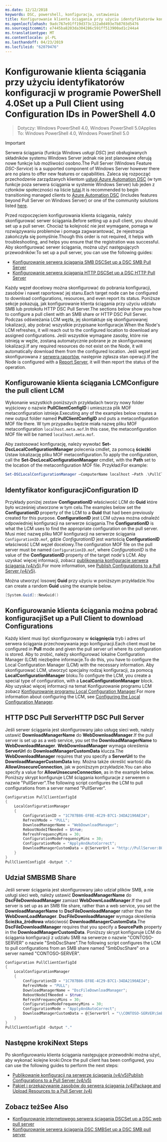```yaml
---
ms.date: 12/12/2018
keywords: DSC, powershell, konfiguracja, ustawienia
title: Konfigurowanie klienta ściągania przy użyciu identyfikatorów konfiguracji w programie PowerShell 4.0
ms.openlocfilehash: 9adc767e91ff19d373c122a0d493e7b8703d5476
ms.sourcegitcommit: e7445ba8203da304286c591ff513900ad1c244a4
ms.translationtype: MT
ms.contentlocale: pl-PL
ms.lasthandoff: 04/23/2019
ms.locfileid: "62079476"
---
```

# <a name="set-up-a-pull-client-using-configuration-ids-in-powershell-40"></a><span data-ttu-id="d2c66-103">Konfigurowanie klienta ściągania przy użyciu identyfikatorów konfiguracji w programie PowerShell 4.0</span><span class="sxs-lookup"><span data-stu-id="d2c66-103">Set up a Pull Client using Configuration IDs in PowerShell 4.0</span></span>

><span data-ttu-id="d2c66-104">Dotyczy: Windows PowerShell 4.0, Windows PowerShell 5.0</span><span class="sxs-lookup"><span data-stu-id="d2c66-104">Applies To: Windows PowerShell 4.0, Windows PowerShell 5.0</span></span>

> [!IMPORTANT]
> <span data-ttu-id="d2c66-105">Serwera ściągania (funkcja Windows *usługi DSC*) jest obsługiwanych składników systemu Windows Server jednak nie jest planowane oferują nowe funkcje lub możliwości osobno.</span><span class="sxs-lookup"><span data-stu-id="d2c66-105">The Pull Server (Windows Feature *DSC-Service*) is a supported component of Windows Server however there are no plans to offer new features or capabilities.</span></span> <span data-ttu-id="d2c66-106">Zaleca się rozpocząć przechodzenie zarządzanych klientom [usługi Azure Automation DSC](/azure/automation/automation-dsc-getting-started) (w tym funkcje poza serwera ściągania w systemie Windows Server) lub jeden z członków społeczności na liście [tutaj](pullserver.md#community-solutions-for-pull-service).</span><span class="sxs-lookup"><span data-stu-id="d2c66-106">It is recommended to begin transitioning managed clients to [Azure Automation DSC](/azure/automation/automation-dsc-getting-started) (includes features beyond Pull Server on Windows Server) or one of the community solutions listed [here](pullserver.md#community-solutions-for-pull-service).</span></span>

<span data-ttu-id="d2c66-107">Przed rozpoczęciem konfigurowania klienta ściągania, należy skonfigurować serwer ściągania.</span><span class="sxs-lookup"><span data-stu-id="d2c66-107">Before setting up a pull client, you should set up a pull server.</span></span> <span data-ttu-id="d2c66-108">Chociaż ta kolejność nie jest wymagane, pomaga w rozwiązywaniu problemów i pomaga zagwarantować, że rejestracja zakończyła się pomyślnie.</span><span class="sxs-lookup"><span data-stu-id="d2c66-108">Though this order is not required, it helps with troubleshooting, and helps you ensure that the registration was successful.</span></span> <span data-ttu-id="d2c66-109">Aby skonfigurować serwer ściągania, można użyć następujących przewodników:</span><span class="sxs-lookup"><span data-stu-id="d2c66-109">To set up a pull server, you can use the following guides:</span></span>

- [<span data-ttu-id="d2c66-110">Konfigurowanie serwera ściągania SMB DSC</span><span class="sxs-lookup"><span data-stu-id="d2c66-110">Set up a DSC SMB Pull Server</span></span>](pullServerSmb.md)
- [<span data-ttu-id="d2c66-111">Konfigurowanie serwera ściągania HTTP DSC</span><span class="sxs-lookup"><span data-stu-id="d2c66-111">Set up a DSC HTTP Pull Server</span></span>](pullServer.md)

<span data-ttu-id="d2c66-112">Każdy węzeł docelowy można skonfigurować do pobrania konfiguracji, zasobów i nawet raportować jej stanu.</span><span class="sxs-lookup"><span data-stu-id="d2c66-112">Each target node can be configured to download configurations, resources, and even report its status.</span></span> <span data-ttu-id="d2c66-113">Poniższe sekcje pokazują, jak konfigurowanie klienta ściągania przy użyciu udziału SMB lub protokołu HTTP DSC Pull Server.</span><span class="sxs-lookup"><span data-stu-id="d2c66-113">The sections below show you how to configure a pull client with an SMB share or HTTP DSC Pull Server.</span></span> <span data-ttu-id="d2c66-114">Podczas odświeżania LCM węzła, jej skontaktuje się skonfigurowanej lokalizacji, aby pobrać wszystkie przypisane konfiguracje.</span><span class="sxs-lookup"><span data-stu-id="d2c66-114">When the Node's LCM refreshes, it will reach out to the configured location to download any assigned configurations.</span></span> <span data-ttu-id="d2c66-115">Jeśli wszystkie wymagane zasoby, które nie istnieją w węźle, zostaną automatycznie pobrane je ze skonfigurowanej lokalizacji.</span><span class="sxs-lookup"><span data-stu-id="d2c66-115">If any required resources do not exist on the Node, it will automatically download them from the configured location.</span></span> <span data-ttu-id="d2c66-116">Jeśli węzeł jest skonfigurowana z [serwera raportów](reportServer.md), następnie zgłasza stan operacji.</span><span class="sxs-lookup"><span data-stu-id="d2c66-116">If the Node is configured with a [Report Server](reportServer.md), it will then report the status of the operation.</span></span>

## <a name="configure-the-pull-client-lcm"></a><span data-ttu-id="d2c66-117">Konfigurowanie klienta ściągania LCM</span><span class="sxs-lookup"><span data-stu-id="d2c66-117">Configure the pull client LCM</span></span>

<span data-ttu-id="d2c66-118">Wykonanie wszystkich poniższych przykładach tworzy nowy folder wyjściowy o nazwie **PullClientConfigID** i umieszcza plik MOF metaconfiguration istnieje.</span><span class="sxs-lookup"><span data-stu-id="d2c66-118">Executing any of the examples below creates a new output folder named **PullClientConfigID** and puts a metaconfiguration MOF file there.</span></span> <span data-ttu-id="d2c66-119">W tym przypadku będzie miała nazwę pliku MOF metaconfiguration `localhost.meta.mof`.</span><span class="sxs-lookup"><span data-stu-id="d2c66-119">In this case, the metaconfiguration MOF file will be named `localhost.meta.mof`.</span></span>

<span data-ttu-id="d2c66-120">Aby zastosować konfigurację, należy wywołać **Set-DscLocalConfigurationManager** polecenia cmdlet, za pomocą **ścieżki** Ustaw lokalizację pliku MOF metaconfiguration.</span><span class="sxs-lookup"><span data-stu-id="d2c66-120">To apply the configuration, call the **Set-DscLocalConfigurationManager** cmdlet, with the **Path** set to the location of the metaconfiguration MOF file.</span></span> <span data-ttu-id="d2c66-121">Przykład:</span><span class="sxs-lookup"><span data-stu-id="d2c66-121">For example:</span></span>

```powershell
Set-DSCLocalConfigurationManager –ComputerName localhost –Path .\PullClientConfigId –Verbose.
```

## <a name="configuration-id"></a><span data-ttu-id="d2c66-122">Identyfikator konfiguracji</span><span class="sxs-lookup"><span data-stu-id="d2c66-122">Configuration ID</span></span>

<span data-ttu-id="d2c66-123">Przykłady poniżej zestaw **ConfigurationID** właściwość LCM do **Guid** które było wcześniej utworzone w tym celu.</span><span class="sxs-lookup"><span data-stu-id="d2c66-123">The examples below set the **ConfigurationID** property of the LCM to a **Guid** that had been previously created for this purpose.</span></span> <span data-ttu-id="d2c66-124">**ConfigurationID** jest LCM używa można odnaleźć odpowiedniej konfiguracji na serwerze ściągania.</span><span class="sxs-lookup"><span data-stu-id="d2c66-124">The **ConfigurationID** is what the LCM uses to find the appropriate configuration on the pull server.</span></span> <span data-ttu-id="d2c66-125">Musi mieć nazwę pliku MOF konfiguracji na serwerze ściągania `ConfigurationID.mof`, gdzie *ConfigurationID* jest wartością **ConfigurationID** właściwość LCM węzeł docelowy.</span><span class="sxs-lookup"><span data-stu-id="d2c66-125">The configuration MOF file on the pull server must be named `ConfigurationID.mof`, where *ConfigurationID* is the value of the **ConfigurationID** property of the target node's LCM.</span></span> <span data-ttu-id="d2c66-126">Aby uzyskać więcej informacji, zobacz [publikowania konfiguracje serwera ściągania (v4/v5)](publishConfigs.md).</span><span class="sxs-lookup"><span data-stu-id="d2c66-126">For more information, see [Publish Configurations to a Pull Server (v4/v5)](publishConfigs.md).</span></span>

<span data-ttu-id="d2c66-127">Można utworzyć losowej **Guid** przy użyciu w poniższym przykładzie.</span><span class="sxs-lookup"><span data-stu-id="d2c66-127">You can create a random **Guid** using the example below.</span></span>

```powershell
[System.Guid]::NewGuid()
```

## <a name="set-up-a-pull-client-to-download-configurations"></a><span data-ttu-id="d2c66-128">Konfigurowanie klienta ściągania można pobrać konfiguracji</span><span class="sxs-lookup"><span data-stu-id="d2c66-128">Set up a Pull Client to download Configurations</span></span>

<span data-ttu-id="d2c66-129">Każdy klient musi być skonfigurowany w **ściągnięcia** tryb i adres url serwera ściągania przechowywania jego konfiguracji.</span><span class="sxs-lookup"><span data-stu-id="d2c66-129">Each client must be configured in **Pull** mode and given the pull server url where its configuration is stored.</span></span> <span data-ttu-id="d2c66-130">Aby to zrobić, należy skonfigurować lokalne Configuration Manager (LCM) niezbędne informacje.</span><span class="sxs-lookup"><span data-stu-id="d2c66-130">To do this, you have to configure the Local Configuration Manager (LCM) with the necessary information.</span></span> <span data-ttu-id="d2c66-131">Aby skonfigurować LCM, utworzyć specjalny rodzaj konfiguracji, za pomocą **LocalConfigurationManager** bloku.</span><span class="sxs-lookup"><span data-stu-id="d2c66-131">To configure the LCM, you create a special type of configuration, with a **LocalConfigurationManager** block.</span></span> <span data-ttu-id="d2c66-132">Aby uzyskać więcej informacji na temat Konfigurowanie programu LCM zobacz [Konfigurowanie programu Local Configuration Manager](../managing-nodes/metaConfig4.md).</span><span class="sxs-lookup"><span data-stu-id="d2c66-132">For more information about configuring the LCM, see [Configuring the Local Configuration Manager](../managing-nodes/metaConfig4.md).</span></span>

## <a name="http-dsc-pull-server"></a><span data-ttu-id="d2c66-133">HTTP DSC Pull Server</span><span class="sxs-lookup"><span data-stu-id="d2c66-133">HTTP DSC Pull Server</span></span>

<span data-ttu-id="d2c66-134">Jeśli serwer ściągania jest skonfigurowany jako usługę sieci web, należy ustawić **DownloadManagerName** do **WebDownloadManager**.</span><span class="sxs-lookup"><span data-stu-id="d2c66-134">If the pull server is set up as a web service, you set the **DownloadManagerName** to **WebDownloadManager**.</span></span> <span data-ttu-id="d2c66-135">**WebDownloadManager** wymaga określenia **ServerUrl** do **DownloadManagerCustomData** klucza.</span><span class="sxs-lookup"><span data-stu-id="d2c66-135">The **WebDownloadManager** requires that you specify a **ServerUrl** to the **DownloadManagerCustomData** key.</span></span> <span data-ttu-id="d2c66-136">Można także określić wartość dla **AllowUnsecureConnection**, jak w poniższym przykładzie.</span><span class="sxs-lookup"><span data-stu-id="d2c66-136">You can also specify a value for **AllowUnsecureConnection**, as in the example below.</span></span> <span data-ttu-id="d2c66-137">Poniższy skrypt konfiguruje LCM ściągania konfiguracje z serwerem o nazwie "PullServer".</span><span class="sxs-lookup"><span data-stu-id="d2c66-137">The following script configures the LCM to pull configurations from a server named "PullServer".</span></span>

```powershell
Configuration PullClientConfigId
{
    LocalConfigurationManager
    {
        ConfigurationID = "1C707B86-EF8E-4C29-B7C1-34DA2190AE24";
        RefreshMode = "PULL";
        DownloadManagerName = "WebDownloadManager";
        RebootNodeIfNeeded = $true;
        RefreshFrequencyMins = 30;
        ConfigurationModeFrequencyMins = 30;
        ConfigurationMode = "ApplyAndAutoCorrect";
        DownloadManagerCustomData = @{ServerUrl = "http://PullServer:8080/PSDSCPullServer/PSDSCPullServer.svc"; AllowUnsecureConnection = “TRUE”}
    }
}
PullClientConfigId -Output "."
```

## <a name="smb-share"></a><span data-ttu-id="d2c66-138">Udział SMB</span><span class="sxs-lookup"><span data-stu-id="d2c66-138">SMB Share</span></span>

<span data-ttu-id="d2c66-139">Jeśli serwer ściągania jest skonfigurowany jako udział plików SMB, a nie usługi sieci web, należy ustawić **DownloadManagerName** do **DscFileDownloadManager** zamiast **WebDownLoadManager**.</span><span class="sxs-lookup"><span data-stu-id="d2c66-139">If the pull server is set up as an SMB file share, rather than a web service, you set the **DownloadManagerName** to **DscFileDownloadManager** rather than the **WebDownLoadManager**.</span></span> <span data-ttu-id="d2c66-140">**DscFileDownloadManager** wymaga określenia **Ścieżka_źródłowa** właściwość **DownloadManagerCustomData**.</span><span class="sxs-lookup"><span data-stu-id="d2c66-140">The **DscFileDownloadManager** requires that you specify a **SourcePath** property in the **DownloadManagerCustomData**.</span></span> <span data-ttu-id="d2c66-141">Poniższy skrypt konfiguruje LCM do ściągania konfiguracji z udziału SMB na serwerze o nazwie "CONTOSO-SERVER" o nazwie "SmbDscShare".</span><span class="sxs-lookup"><span data-stu-id="d2c66-141">The following script configures the LCM to pull configurations from an SMB share named "SmbDscShare" on a server named "CONTOSO-SERVER".</span></span>

```powershell
Configuration PullClientConfigId
{
    LocalConfigurationManager
    {
        ConfigurationID = "1C707B86-EF8E-4C29-B7C1-34DA2190AE24";
        RefreshMode = "PULL";
        DownloadManagerName = "DscFileDownloadManager";
        RebootNodeIfNeeded = $true;
        RefreshFrequencyMins = 30;
        ConfigurationModeFrequencyMins = 30;
        ConfigurationMode = "ApplyAndAutoCorrect";
        DownloadManagerCustomData = @{ServerUrl = "\\CONTOSO-SERVER\SmbDscShare"}
    }
}
PullClientConfigId -Output "."
```

## <a name="next-steps"></a><span data-ttu-id="d2c66-142">Następne kroki</span><span class="sxs-lookup"><span data-stu-id="d2c66-142">Next Steps</span></span>

<span data-ttu-id="d2c66-143">Po skonfigurowaniu klienta ściągania następujące przewodniki można użyć, aby wykonać kolejne kroki:</span><span class="sxs-lookup"><span data-stu-id="d2c66-143">Once the pull client has been configured, you can use the following guides to perform the next steps:</span></span>

- [<span data-ttu-id="d2c66-144">Publikowanie konfiguracji na serwerze ściągania (v4/v5)</span><span class="sxs-lookup"><span data-stu-id="d2c66-144">Publish Configurations to a Pull Server (v4/v5)</span></span>](publishConfigs.md)
- [<span data-ttu-id="d2c66-145">Pakiet i przekazywanie zasobów do serwera ściągania (v4)</span><span class="sxs-lookup"><span data-stu-id="d2c66-145">Package and Upload Resources to a Pull Server (v4)</span></span>](package-upload-resources.md)

## <a name="see-also"></a><span data-ttu-id="d2c66-146">Zobacz też</span><span class="sxs-lookup"><span data-stu-id="d2c66-146">See Also</span></span>

- [<span data-ttu-id="d2c66-147">Konfigurowanie internetowego serwera ściągania DSC</span><span class="sxs-lookup"><span data-stu-id="d2c66-147">Set up a DSC web pull server</span></span>](pullServer.md)
- [<span data-ttu-id="d2c66-148">Konfigurowanie serwera ściągania DSC SMB</span><span class="sxs-lookup"><span data-stu-id="d2c66-148">Set up a DSC SMB pull server</span></span>](pullServerSMB.md)
